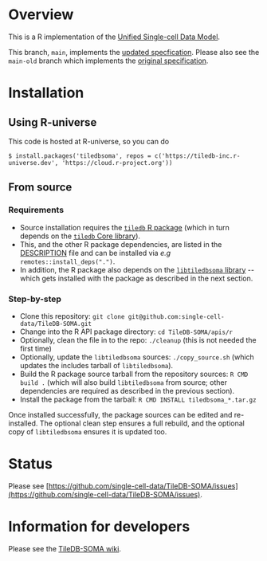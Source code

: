 # Overview

This is a R implementation of the [Unified Single-cell Data Model](https://github.com/single-cell-data/SOMA).

This branch, `main`, implements the [updated specfication](https://github.com/single-cell-data/SOMA/blob/main/abstract_specification.md).  Please also see the `main-old` branch which implements the [original specification](https://github.com/single-cell-data/TileDB-SOMA/blob/main-old/spec/specification.md).

# Installation

## Using R-universe

This code is hosted at R-universe, so you can do

```shell
$ install.packages('tiledbsoma', repos = c('https://tiledb-inc.r-universe.dev', 'https://cloud.r-project.org'))
```

## From source

### Requirements

* Source installation requires the [`tiledb` R package](https://github.com/TileDB-Inc/TileDB-R) (which in turn depends on the [`tiledb` Core library](https://github.com/TileDB-Inc/TileDB)).
* This, and the other R package dependencies, are listed in the [DESCRIPTION](https://github.com/single-cell-data/TileDB-SOMA/blob/main/apis/r/DESCRIPTION) file and can be installed via _e.g_ `remotes::install_deps(".")`.
* In addition, the R package also depends on the [`libtiledbsoma` library](https://github.com/single-cell-data/TileDB-SOMA/tree/main/libtiledbsoma) -- which gets installed with the package as
  described in the next section.

### Step-by-step

* Clone this repository: `git clone git@github.com:single-cell-data/TileDB-SOMA.git`
* Change into the R API package directory: `cd TileDB-SOMA/apis/r`
* Optionally, clean the file in to the repo: `./cleanup` (this is not needed the first time)
* Optionally, update the `libtiledbsoma` sources: `./copy_source.sh` (which updates the includes tarball of `libtiledbsoma`).
* Build the R package source tarball from the repository sources: `R CMD build .` (which will also build `libtiledbsoma` from source; other dependencies are required as described in the previous section).
* Install the package from the tarball: `R CMD INSTALL tiledbsoma_*.tar.gz`

Once installed successfully, the package sources can be edited and re-installed.
The optional clean step ensures a full rebuild, and the optional copy of `libtiledbsoma` ensures it is updated too.

# Status

Please see [https://github.com/single-cell-data/TileDB-SOMA/issues](https://github.com/single-cell-data/TileDB-SOMA/issues).

# Information for developers

Please see the [TileDB-SOMA wiki](https://github.com/single-cell-data/TileDB-SOMA/wiki).
